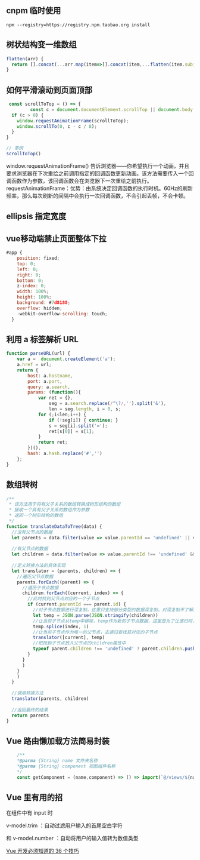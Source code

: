 <!--
 * @Author: your name
 * @Date: 2020-04-03 01:45:05
 * @LastEditTime: 2020-07-09 23:04:28
 * @LastEditors: Please set LastEditors
 * @Description: In User Settings Edit
 * @FilePath: \vuepress-blog\docs\blog\Other-Library\skill\skill.md
--> 
## cnpm 临时使用
```npm --registry=https://registry.npm.taobao.org install```

## 树状结构变一维数组

```js
flatten(arr) {
  return [].concat(...arr.map(item=>[].concat(item,...flatten(item.subitems))))
}
```
## 如何平滑滚动到页面顶部
```js
 const scrollToTop = () => {
         const c = document.documentElement.scrollTop || document.body.scrollTop;
  if (c > 0) {
    window.requestAnimationFrame(scrollToTop);
    window.scrollTo(0, c - c / 8);
  }
}

// 事例
scrollToTop()
```
window.requestAnimationFrame()  告诉浏览器——你希望执行一个动画，并且要求浏览器在下次重绘之前调用指定的回调函数更新动画。该方法需要传入一个回调函数作为参数，该回调函数会在浏览器下一次重绘之前执行。
requestAnimationFrame：优势：由系统决定回调函数的执行时机。60Hz的刷新频率，那么每次刷新的间隔中会执行一次回调函数，不会引起丢帧，不会卡顿。

## ellipsis 指定宽度

## vue移动端禁止页面整体下拉

```js
#app {
    position: fixed;
    top: 0;
    left: 0;
    right: 0;
    bottom: 0;
    z-index: 0;
    width: 100%;
    height: 100%;
    background: #7d8188;
    overflow: hidden;
    -webkit-overflow-scrolling: touch;
  }
```

## 利用 a 标签解析 URL

```js
function parseURL(url) {
    var a =  document.createElement('a');
    a.href = url;
    return {
        host: a.hostname,
        port: a.port,
        query: a.search,
        params: (function(){
            var ret = {},
                seg = a.search.replace(/^\?/,'').split('&'),
                len = seg.length, i = 0, s;
            for (;i<len;i++) {
                if (!seg[i]) { continue; }
                s = seg[i].split('=');
                ret[s[0]] = s[1];
            }
            return ret;
        })(),
        hash: a.hash.replace('#','')
    };
}

```
## 数组转树
```js
/**
 * 该方法用于将有父子关系的数组转换成树形结构的数组
 * 接收一个具有父子关系的数组作为参数
 * 返回一个树形结构的数组
 */
function translateDataToTree(data) {
  //没有父节点的数据
  let parents = data.filter(value => value.parentId == 'undefined' || value.parentId == null)
 
  //有父节点的数据
  let children = data.filter(value => value.parentId !== 'undefined' && value.parentId != null)
 
  //定义转换方法的具体实现
  let translator = (parents, children) => {
    //遍历父节点数据
    parents.forEach((parent) => {
      //遍历子节点数据
      children.forEach((current, index) => {
        //此时找到父节点对应的一个子节点
        if (current.parentId === parent.id) {
          //对子节点数据进行深复制，这里只支持部分类型的数据深复制，对深复制不了解的童靴可以先去了解下深复制
          let temp = JSON.parse(JSON.stringify(children))
          //让当前子节点从temp中移除，temp作为新的子节点数据，这里是为了让递归时，子节点的遍历次数更少，如果父子关系的层级越多，越有利
          temp.splice(index, 1)
          //让当前子节点作为唯一的父节点，去递归查找其对应的子节点
          translator([current], temp)
          //把找到子节点放入父节点的children属性中
          typeof parent.children !== 'undefined' ? parent.children.push(current) : parent.children = [current]
        }
      }
      )
    }
    )
  }
 
  //调用转换方法
  translator(parents, children)
 
  //返回最终的结果
  return parents
}
```
## Vue 路由懒加载方法简易封装

```js
    /**
    *@parma {String} name 文件夹名称
    *@parma {String} component 视图组件名称
    */
    const getComponent = (name,component) => () => import(`@/views/${name}/${component}.vue`);
```

## Vue 里有用的招

在组件中有 input 时

v-model.trim ：自动过滤用户输入的首尾空白字符

和 v-model.number ：自动将用户的输入值转为数值类型

[Vue 开发必须知道的 36 个技巧](https://juejin.im/post/5d9d386fe51d45784d3f8637#heading-1)

<Vssue/>